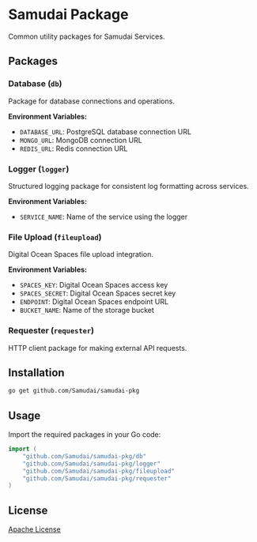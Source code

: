 # Samudai Package

Common utility packages for Samudai Services.

## Packages

### Database (`db`)

Package for database connections and operations.

**Environment Variables:**

- `DATABASE_URL`: PostgreSQL database connection URL
- `MONGO_URL`: MongoDB connection URL
- `REDIS_URL`: Redis connection URL

### Logger (`logger`)

Structured logging package for consistent log formatting across services.

**Environment Variables:**

- `SERVICE_NAME`: Name of the service using the logger

### File Upload (`fileupload`)

Digital Ocean Spaces file upload integration.

**Environment Variables:**

- `SPACES_KEY`: Digital Ocean Spaces access key
- `SPACES_SECRET`: Digital Ocean Spaces secret key
- `ENDPOINT`: Digital Ocean Spaces endpoint URL
- `BUCKET_NAME`: Name of the storage bucket

### Requester (`requester`)

HTTP client package for making external API requests.

## Installation

```bash
go get github.com/Samudai/samudai-pkg
```

## Usage

Import the required packages in your Go code:

```go
import (
    "github.com/Samudai/samudai-pkg/db"
    "github.com/Samudai/samudai-pkg/logger"
    "github.com/Samudai/samudai-pkg/fileupload"
    "github.com/Samudai/samudai-pkg/requester"
)
```

## License

[Apache License](LICENCE)
